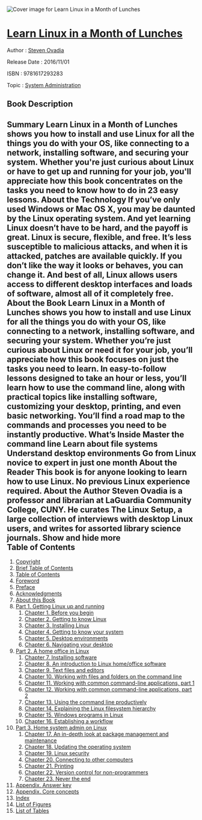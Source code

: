 ![Cover image for Learn Linux in a Month of Lunches](https://imgdetail.ebookreading.net/cover/cover/system_admin/EB9781617293283.jpg)

[Learn Linux in a Month of Lunches](https://ebookreading.net/view/book/Learn+Linux+in+a+Month+of+Lunches-EB9781617293283_1.html "Learn Linux in a Month of Lunches")
====================================================================================================================

Author : [Steven Ovadia](https://ebookreading.net/search/author/Steven+Ovadia)

Release Date : 2016/11/01

ISBN : 9781617293283

Topic : [System Administration](https://ebookreading.net/search/category/system-administration)

Book Description
-----------------

 Summary
Learn Linux in a Month of Lunches shows you how to install and use Linux for all the things you do with your OS, like connecting to a network, installing software, and securing your system. Whether you're just curious about Linux or have to get up and running for your job, you'll appreciate how this book concentrates on the tasks you need to know how to do in 23 easy lessons.
About the Technology
If you’ve only used Windows or Mac OS X, you may be daunted by the Linux operating system. And yet learning Linux doesn’t have to be hard, and the payoff is great. Linux is secure, flexible, and free. It’s less susceptible to malicious attacks, and when it is attacked, patches are available quickly. If you don’t like the way it looks or behaves, you can change it. And best of all, Linux allows users access to different desktop interfaces and loads of software, almost all of it completely free.
About the Book
Learn Linux in a Month of Lunches shows you how to install and use Linux for all the things you do with your OS, like connecting to a network, installing software, and securing your system. Whether you’re just curious about Linux or need it for your job, you’ll appreciate how this book focuses on just the tasks you need to learn. In easy-to-follow lessons designed to take an hour or less, you’ll learn how to use the command line, along with practical topics like installing software, customizing your desktop, printing, and even basic networking. You’ll find a road map to the commands and processes you need to be instantly productive.
What’s Inside
Master the command line
Learn about file systems
Understand desktop environments
Go from Linux novice to expert in just one month
About the Reader
This book is for anyone looking to learn how to use Linux. No previous Linux experience required.
About the Author
Steven Ovadia is a professor and librarian at LaGuardia Community College, CUNY. He curates The Linux Setup, a large collection of interviews with desktop Linux users, and writes for assorted library science journals.
        Show and hide more                
Table of Contents
-----------------

1. [Copyright](https://ebookreading.net/view/book/Learn+Linux+in+a+Month+of+Lunches-EB9781617293283_3.html)
1. [Brief Table of Contents](https://ebookreading.net/view/book/Learn+Linux+in+a+Month+of+Lunches-EB9781617293283_4.html)
1. [Table of Contents](https://ebookreading.net/view/book/Learn+Linux+in+a+Month+of+Lunches-EB9781617293283_5.html)
1. [Foreword](https://ebookreading.net/view/book/Learn+Linux+in+a+Month+of+Lunches-EB9781617293283_6.html)
1. [Preface](https://ebookreading.net/view/book/Learn+Linux+in+a+Month+of+Lunches-EB9781617293283_7.html)
1. [Acknowledgments](https://ebookreading.net/view/book/Learn+Linux+in+a+Month+of+Lunches-EB9781617293283_8.html)
1. [About this Book](https://ebookreading.net/view/book/Learn+Linux+in+a+Month+of+Lunches-EB9781617293283_9.html)
1. [Part 1. Getting Linux up and running](https://ebookreading.net/view/book/Learn+Linux+in+a+Month+of+Lunches-EB9781617293283_10.html)
    1. [Chapter 1. Before you begin](https://ebookreading.net/view/book/Learn+Linux+in+a+Month+of+Lunches-EB9781617293283_11.html)
    1. [Chapter 2. Getting to know Linux](https://ebookreading.net/view/book/Learn+Linux+in+a+Month+of+Lunches-EB9781617293283_12.html)
    1. [Chapter 3. Installing Linux](https://ebookreading.net/view/book/Learn+Linux+in+a+Month+of+Lunches-EB9781617293283_13.html)
    1. [Chapter 4. Getting to know your system](https://ebookreading.net/view/book/Learn+Linux+in+a+Month+of+Lunches-EB9781617293283_14.html)
    1. [Chapter 5. Desktop environments](https://ebookreading.net/view/book/Learn+Linux+in+a+Month+of+Lunches-EB9781617293283_15.html)
    1. [Chapter 6. Navigating your desktop](https://ebookreading.net/view/book/Learn+Linux+in+a+Month+of+Lunches-EB9781617293283_16.html)
1. [Part 2. A home office in Linux](https://ebookreading.net/view/book/Learn+Linux+in+a+Month+of+Lunches-EB9781617293283_17.html)
    1. [Chapter 7. Installing software](https://ebookreading.net/view/book/Learn+Linux+in+a+Month+of+Lunches-EB9781617293283_18.html)
    1. [Chapter 8. An introduction to Linux home/office software](https://ebookreading.net/view/book/Learn+Linux+in+a+Month+of+Lunches-EB9781617293283_19.html)
    1. [Chapter 9. Text files and editors](https://ebookreading.net/view/book/Learn+Linux+in+a+Month+of+Lunches-EB9781617293283_20.html)
    1. [Chapter 10. Working with files and folders on the command line](https://ebookreading.net/view/book/Learn+Linux+in+a+Month+of+Lunches-EB9781617293283_21.html)
    1. [Chapter 11. Working with common command-line applications, part 1](https://ebookreading.net/view/book/Learn+Linux+in+a+Month+of+Lunches-EB9781617293283_22.html)
    1. [Chapter 12. Working with common command-line applications, part 2](https://ebookreading.net/view/book/Learn+Linux+in+a+Month+of+Lunches-EB9781617293283_23.html)
    1. [Chapter 13. Using the command line productively](https://ebookreading.net/view/book/Learn+Linux+in+a+Month+of+Lunches-EB9781617293283_24.html)
    1. [Chapter 14. Explaining the Linux filesystem hierarchy](https://ebookreading.net/view/book/Learn+Linux+in+a+Month+of+Lunches-EB9781617293283_25.html)
    1. [Chapter 15. Windows programs in Linux](https://ebookreading.net/view/book/Learn+Linux+in+a+Month+of+Lunches-EB9781617293283_26.html)
    1. [Chapter 16. Establishing a workflow](https://ebookreading.net/view/book/Learn+Linux+in+a+Month+of+Lunches-EB9781617293283_27.html)
1. [Part 3. Home system admin on Linux](https://ebookreading.net/view/book/Learn+Linux+in+a+Month+of+Lunches-EB9781617293283_28.html)
    1. [Chapter 17. An in-depth look at package management and maintenance](https://ebookreading.net/view/book/Learn+Linux+in+a+Month+of+Lunches-EB9781617293283_29.html)
    1. [Chapter 18. Updating the operating system](https://ebookreading.net/view/book/Learn+Linux+in+a+Month+of+Lunches-EB9781617293283_30.html)
    1. [Chapter 19. Linux security](https://ebookreading.net/view/book/Learn+Linux+in+a+Month+of+Lunches-EB9781617293283_31.html)
    1. [Chapter 20. Connecting to other computers](https://ebookreading.net/view/book/Learn+Linux+in+a+Month+of+Lunches-EB9781617293283_32.html)
    1. [Chapter 21. Printing](https://ebookreading.net/view/book/Learn+Linux+in+a+Month+of+Lunches-EB9781617293283_33.html)
    1. [Chapter 22. Version control for non-programmers](https://ebookreading.net/view/book/Learn+Linux+in+a+Month+of+Lunches-EB9781617293283_34.html)
    1. [Chapter 23. Never the end](https://ebookreading.net/view/book/Learn+Linux+in+a+Month+of+Lunches-EB9781617293283_35.html)
1. [Appendix. Answer key](https://ebookreading.net/view/book/Learn+Linux+in+a+Month+of+Lunches-EB9781617293283_36.html)
1. [Appendix. Core concepts](https://ebookreading.net/view/book/Learn+Linux+in+a+Month+of+Lunches-EB9781617293283_37.html)
1. [Index](https://ebookreading.net/view/book/Learn+Linux+in+a+Month+of+Lunches-EB9781617293283_38.html)
1. [List of Figures](https://ebookreading.net/view/book/Learn+Linux+in+a+Month+of+Lunches-EB9781617293283_39.html)
1. [List of Tables](https://ebookreading.net/view/book/Learn+Linux+in+a+Month+of+Lunches-EB9781617293283_40.html)
